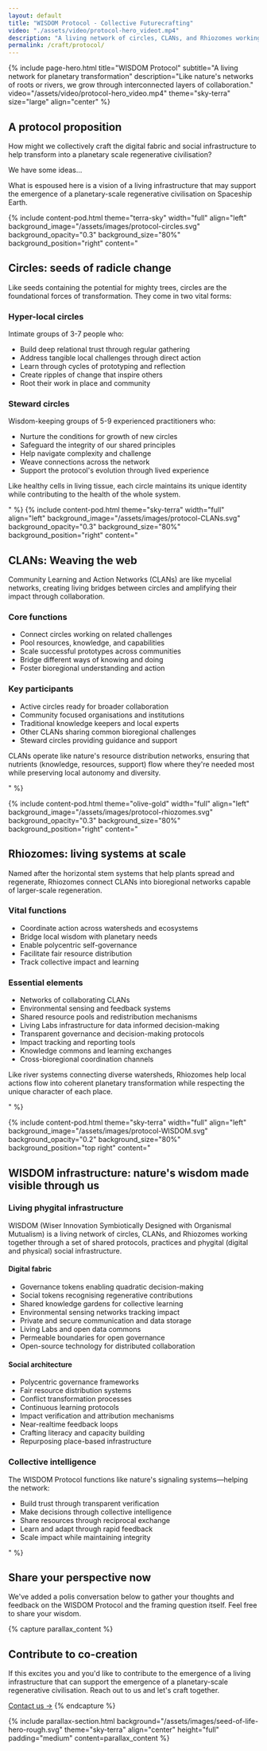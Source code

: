 ```yaml
---
layout: default
title: "WISDOM Protocol - Collective Futurecrafting"
video: "./assets/video/protocol-hero_videot.mp4"
description: "A living network of circles, CLANs, and Rhiozomes working together through the WISDOM Protocol"
permalink: /craft/protocol/
---
```


{% include page-hero.html
  title="WISDOM Protocol"
  subtitle="A living network for planetary transformation"
  description="Like nature's networks of roots or rivers, we grow through interconnected layers of collaboration."
  video="/assets/video/protocol-hero_video.mp4"
  theme="sky-terra"
  size="large"
  align="center"
%}
<div class="container">
  <div class="section-heading">
    <h2>A protocol proposition</h2>
    <p>How might we collectively craft the digital fabric and social infrastructure to help transform into a planetary scale regenerative civilisation?</p>
    <p>We have some ideas...</p>
    <p>What is espoused here is a vision of a living infrastructure that may support the emergence of a planetary-scale regenerative civilisation on Spaceship Earth.</p>
  </div>
</div>
<div class="content-pod-container">
{% include content-pod.html
  theme="terra-sky"
  width="full"
  align="left"
  background_image="/assets/images/protocol-circles.svg"
  background_opacity="0.3"
  background_size="80%"
  background_position="right"
  content="
<div class='protocol-section'>
  <h2>Circles: seeds of radicle change</h2>
  <p>Like seeds containing the potential for mighty trees, circles are the foundational forces of transformation. They come in two vital forms:</p>
  <div class='protocol-subsection'>
    <h3>Hyper-local circles</h3>
    <p>Intimate groups of 3-7 people who:</p>
    <ul>
      <li>Build deep relational trust through regular gathering</li>
      <li>Address tangible local challenges through direct action</li>
      <li>Learn through cycles of prototyping and reflection</li>
      <li>Create ripples of change that inspire others</li>
      <li>Root their work in place and community</li>
    </ul>
  </div>
  <div class='protocol-subsection'>
    <h3>Steward circles</h3>
    <p>Wisdom-keeping groups of 5-9 experienced practitioners who:</p>
    <ul>
      <li>Nurture the conditions for growth of new circles</li>
      <li>Safeguard the integrity of our shared principles</li>
      <li>Help navigate complexity and challenge</li>
      <li>Weave connections across the network</li>
      <li>Support the protocol's evolution through lived experience</li>
    </ul>
  </div>
  <p>Like healthy cells in living tissue, each circle maintains its unique identity while contributing to the health of the whole system.</p>
</div>
" %}
{% include content-pod.html
  theme="sky-terra"
  width="full"
  align="left"
  background_image="/assets/images/protocol-CLANs.svg"
  background_opacity="0.3"
  background_size="80%"
  background_position="right"
  content="
<div class='protocol-section'>
  <h2>CLANs: Weaving the web</h2>
  <p>Community Learning and Action Networks (CLANs) are like mycelial networks, creating living bridges between circles and amplifying their impact through collaboration.</p>
  <div class='protocol-subsection'>
    <h3>Core functions</h3>
    <ul class='protocol-list'>
      <li>Connect circles working on related challenges</li>
      <li>Pool resources, knowledge, and capabilities</li>
      <li>Scale successful prototypes across communities</li>
      <li>Bridge different ways of knowing and doing</li>
      <li>Foster bioregional understanding and action</li>
    </ul>
  </div>
  <div class='protocol-subsection'>
    <h3>Key participants</h3>
    <ul class='protocol-list'>
      <li>Active circles ready for broader collaboration</li>
      <li>Community focused organisations and institutions</li>
      <li>Traditional knowledge keepers and local experts</li>
      <li>Other CLANs sharing common bioregional challenges</li>
      <li>Steward circles providing guidance and support</li>
    </ul>
  </div>
  <p class='protocol-note'>CLANs operate like nature's resource distribution networks, ensuring that nutrients (knowledge, resources, support) flow where they're needed most while preserving local autonomy and diversity.</p>
</div>
" %}

{% include content-pod.html
  theme="olive-gold"
  width="full"
  align="left"
  background_image="/assets/images/protocol-rhiozomes.svg"
  background_opacity="0.3"
  background_size="80%"
  background_position="right"
  content="
<div class='protocol-section'>
  <h2>Rhiozomes: living systems at scale</h2>
  <p>Named after the horizontal stem systems that help plants spread and regenerate, Rhiozomes connect CLANs into bioregional networks capable of larger-scale regeneration.</p>
  <div class='protocol-subsection'>
    <h3>Vital functions</h3>
    <ul class='protocol-list'>
      <li>Coordinate action across watersheds and ecosystems</li>
      <li>Bridge local wisdom with planetary needs</li>
      <li>Enable polycentric self-governance</li>
      <li>Facilitate fair resource distribution</li>
      <li>Track collective impact and learning</li>
    </ul>
  </div>
  <div class='protocol-subsection'>
    <h3>Essential elements</h3>
    <ul class='protocol-list'>
      <li>Networks of collaborating CLANs</li>
      <li>Environmental sensing and feedback systems</li>
      <li>Shared resource pools and redistribution mechanisms</li>
      <li>Living Labs infrastructure for data informed decision-making</li>
      <li>Transparent governance and decision-making protocols</li>
      <li>Impact tracking and reporting tools</li>
      <li>Knowledge commons and learning exchanges</li>
      <li>Cross-bioregional coordination channels</li>
    </ul>
  </div>
  <p class='protocol-note'>Like river systems connecting diverse watersheds, Rhiozomes help local actions flow into coherent planetary transformation while respecting the unique character of each place.</p>
</div>
" %}

{% include content-pod.html
  theme="sky-terra"
  width="full"
  align="left"
  background_image="/assets/images/protocol-WISDOM.svg"
  background_opacity="0.2"
  background_size="80%"
  background_position="top right"
  content="
<div class='protocol-section'>
  <h2>WISDOM infrastructure: nature's wisdom made visible through us</h2>
  
  <div class='protocol-subsection'>
    <h3>Living phygital infrastructure</h3>
    <p>WISDOM (Wiser Innovation Symbiotically Designed with Organismal Mutualism) is a living network of circles, CLANs, and Rhiozomes working together through a set of shared protocols, practices and phygital (digital and physical) social infrastructure.</p>
    <div class='protocol-grid'>
      <div class='protocol-grid-item'>
        <h4>Digital fabric</h4>
        <ul class='protocol-list'>
          <li>Governance tokens enabling quadratic decision-making</li>
          <li>Social tokens recognising regenerative contributions</li>
          <li>Shared knowledge gardens for collective learning</li>
          <li>Environmental sensing networks tracking impact</li>
          <li>Private and secure communication and data storage</li>
          <li>Living Labs and open data commons</li>
          <li>Permeable boundaries for open governance</li>
          <li>Open-source technology for distributed collaboration</li>
        </ul>
      </div>
      <div class='protocol-grid-item'>
        <h4>Social architecture</h4>
        <ul class='protocol-list'>
          <li>Polycentric governance frameworks</li>
          <li>Fair resource distribution systems</li>
          <li>Conflict transformation processes</li>
          <li>Continuous learning protocols</li>
          <li>Impact verification and attribution mechanisms</li>
          <li>Near-realtime feedback loops</li>
          <li>Crafting literacy and capacity building</li>
          <li>Repurposing place-based infrastructure</li>
        </ul>
      </div>
    </div>
  </div>

  <div class='protocol-subsection'>
    <h3>Collective intelligence</h3>
    <p>The WISDOM Protocol functions like nature's signaling systems—helping the network:</p>
    <ul class='protocol-list'>
      <li>Build trust through transparent verification</li>
      <li>Make decisions through collective intelligence</li>
      <li>Share resources through reciprocal exchange</li>
      <li>Learn and adapt through rapid feedback</li>
      <li>Scale impact while maintaining integrity</li>
    </ul>
  </div>
</div>
" %}
</div>
<div class="container">
  <div class="section-heading">
    <h2>Share your perspective now</h2>
    <p>We've added a polis conversation below to gather your thoughts and feedback on the WISDOM Protocol and the framing question itself. Feel free to share your wisdom.</p>
  </div>
  <div class='polis' data-conversation_id='2wchcjv5nk'></div>
<script async src='https://pol.is/embed.js'></script>
</div>
{% capture parallax_content %}
<h2>Contribute to co-creation</h2>
<p>
  If this excites you and you'd like to contribute to the emergence of a living infrastructure that can support the emergence of a planetary-scale regenerative civilisation. Reach out to us and let's craft together.
</p>
<a href='{{ '/get-involved#contact' | relative_url }}' class='button button--primary'>Contact us →</a>
{% endcapture %}

{% include parallax-section.html
  background="/assets/images/seed-of-life-hero-rough.svg"
  theme="sky-terra"
  align="center"
  height="full"
  padding="medium"
  content=parallax_content
%}